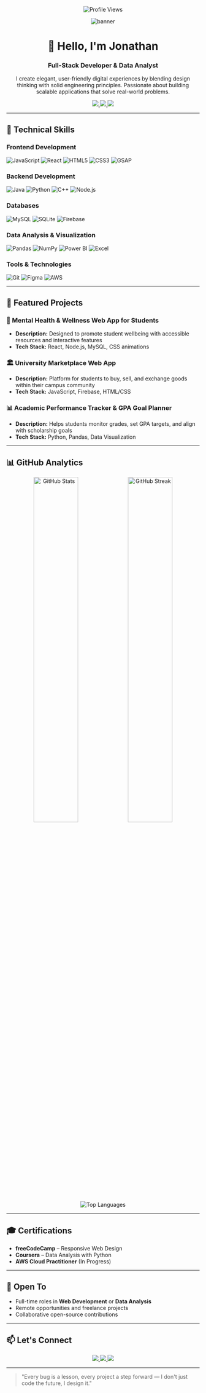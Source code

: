 <p align="center"> 
  <img src="https://komarev.com/ghpvc/?username=TechElevate-coder&label=Profile%20views&color=0e75b6&style=flat" alt="Profile Views" /> 
</p>

<!-- Banner / GIF -->
<p align="center">
  <img src="https://i.ibb.co/1d3P7Ck/github-banner.gif" alt="banner" />
</p>

<h1 align="center">👋 Hello, I'm Jonathan</h1>
<h3 align="center">Full-Stack Developer & Data Analyst</h3>

<p align="center">
  I create elegant, user-friendly digital experiences by blending design thinking with solid engineering principles. Passionate about building scalable applications that solve real-world problems.
</p>

<p align="center">
  <a href="mailto:techelevate82@gmail.com">
    <img src="https://img.shields.io/badge/Email-D14836?logo=gmail&logoColor=white" />
  </a>
  <a href="https://linkedin.com/in/yourprofile">
    <img src="https://img.shields.io/badge/LinkedIn-0077B5?logo=linkedin&logoColor=white" />
  </a>
  <a href="https://portfolio-website.com">
    <img src="https://img.shields.io/badge/Portfolio-000000?logo=about.me&logoColor=white" />
  </a>
</p>

---

## 🚀 Technical Skills

### **Frontend Development**
![JavaScript](https://img.shields.io/badge/JavaScript-F7DF1E?logo=javascript&logoColor=black)
![React](https://img.shields.io/badge/React-20232A?logo=react&logoColor=61DAFB)
![HTML5](https://img.shields.io/badge/HTML5-E34F26?logo=html5&logoColor=white)
![CSS3](https://img.shields.io/badge/CSS3-1572B6?logo=css3&logoColor=white)
![GSAP](https://img.shields.io/badge/GSAP-88CE02?logo=greensock&logoColor=white)

### **Backend Development**
![Java](https://img.shields.io/badge/Java-007396?logo=java&logoColor=white)
![Python](https://img.shields.io/badge/Python-3776AB?logo=python&logoColor=white)
![C++](https://img.shields.io/badge/C++-00599C?logo=cplusplus&logoColor=white)
![Node.js](https://img.shields.io/badge/Node.js-339933?logo=node.js&logoColor=white)

### **Databases**
![MySQL](https://img.shields.io/badge/MySQL-4479A1?logo=mysql&logoColor=white)
![SQLite](https://img.shields.io/badge/SQLite-003B57?logo=sqlite&logoColor=white)
![Firebase](https://img.shields.io/badge/Firebase-FFCA28?logo=firebase&logoColor=black)

### **Data Analysis & Visualization**
![Pandas](https://img.shields.io/badge/Pandas-150458?logo=pandas&logoColor=white)
![NumPy](https://img.shields.io/badge/NumPy-013243?logo=numpy&logoColor=white)
![Power BI](https://img.shields.io/badge/Power_BI-F2C811?logo=powerbi&logoColor=black)
![Excel](https://img.shields.io/badge/Excel-217346?logo=microsoftexcel&logoColor=white)

### **Tools & Technologies**
![Git](https://img.shields.io/badge/Git-F05032?logo=git&logoColor=white)
![Figma](https://img.shields.io/badge/Figma-F24E1E?logo=figma&logoColor=white)
![AWS](https://img.shields.io/badge/AWS-232F3E?logo=amazonaws&logoColor=white)

---

## 📁 Featured Projects

### 🧠 Mental Health & Wellness Web App for Students
- **Description:** Designed to promote student wellbeing with accessible resources and interactive features
- **Tech Stack:** React, Node.js, MySQL, CSS animations


### 🏛️ University Marketplace Web App
- **Description:** Platform for students to buy, sell, and exchange goods within their campus community
- **Tech Stack:** JavaScript, Firebase, HTML/CSS


### 📊 Academic Performance Tracker & GPA Goal Planner
- **Description:** Helps students monitor grades, set GPA targets, and align with scholarship goals
- **Tech Stack:** Python, Pandas, Data Visualization


---

## 📊 GitHub Analytics

<p align="center">
  <img src="https://github-readme-stats.vercel.app/api?username=TechElevate-coder&show_icons=true&theme=radical" alt="GitHub Stats" width="48%" />
  <img src="https://github-readme-streak-stats.herokuapp.com/?user=TechElevate-coder&theme=radical" alt="GitHub Streak" width="48%" />
</p>

<p align="center">
  <img src="https://github-readme-stats.vercel.app/api/top-langs/?username=TechElevate-coder&layout=compact&theme=radical" alt="Top Languages" />
</p>

---

## 🎓 Certifications

- **freeCodeCamp** – Responsive Web Design
- **Coursera** – Data Analysis with Python
- **AWS Cloud Practitioner** (In Progress)

---

## 💼 Open To

- Full-time roles in **Web Development** or **Data Analysis**
- Remote opportunities and freelance projects
- Collaborative open-source contributions

---

## 📫 Let's Connect

<p align="center">
  <a href="mailto:techelevate82@gmail.com">
    <img src="https://img.shields.io/badge/Email-techelevate82@gmail.com-D14836?logo=gmail&logoColor=white" />
  </a>
  <a href="https://linkedin.com/in/yourprofile">
    <img src="https://img.shields.io/badge/LinkedIn-Jonathan-0077B5?logo=linkedin&logoColor=white" />
  </a>
  <a href="https://portfolio-website.com">
    <img src="https://img.shields.io/badge/Portfolio-My%20Work-000000?logo=about.me&logoColor=white" />
  </a>
</p>

---

> "Every bug is a lesson, every project a step forward — I don't just code the future, I design it."
